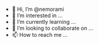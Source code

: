 - 👋 Hi, I’m @nemorami
- 👀 I’m interested in ...
- 🌱 I’m currently learning ...
- 💞️ I’m looking to collaborate on ...
- 📫 How to reach me ...

<!---
nemorami/nemorami is a ✨ special ✨ repository because its `README.md` (this file) appears on your GitHub profile.
You can click the Preview link to take a look at your changes.
--->
